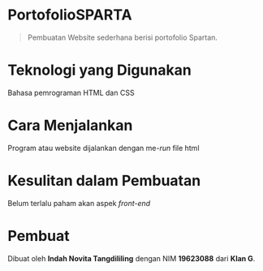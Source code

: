 # PortofolioSPARTA
> Pembuatan Website sederhana berisi portofolio Spartan.

# Teknologi yang Digunakan
Bahasa pemrograman HTML dan CSS
# Cara Menjalankan
Program atau website dijalankan dengan me-_run_ file html
# Kesulitan dalam Pembuatan
Belum terlalu paham akan aspek _front-end_
# Pembuat
Dibuat oleh **Indah Novita Tangdililing** dengan NIM **19623088** dari **Klan G**.
